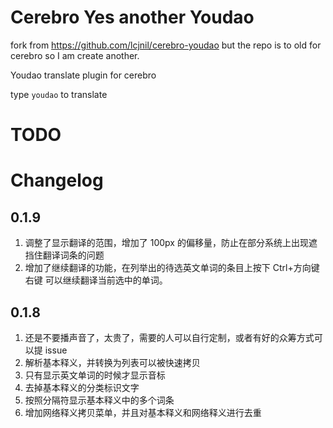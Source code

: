 # Cerebro Yes another Youdao

fork from https://github.com/lcjnil/cerebro-youdao but the repo is to old for cerebro so I am create another. 

Youdao translate plugin for cerebro

type `youdao` to translate

# TODO

# Changelog

## 0.1.9

1. 调整了显示翻译的范围，增加了 100px 的偏移量，防止在部分系统上出现遮挡住翻译词条的问题
2. 增加了继续翻译的功能，在列举出的待选英文单词的条目上按下 Ctrl+方向键右键 可以继续翻译当前选中的单词。

## 0.1.8

1. 还是不要播声音了，太贵了，需要的人可以自行定制，或者有好的众筹方式可以提 issue
2. 解析基本释义，并转换为列表可以被快速拷贝
3. 只有显示英文单词的时候才显示音标
4. 去掉基本释义的分类标识文字
5. 按照分隔符显示基本释义中的多个词条
6. 增加网络释义拷贝菜单，并且对基本释义和网络释义进行去重
